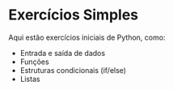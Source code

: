 # Exercícios Simples
Aqui estão exercícios iniciais de Python, como:
- Entrada e saída de dados
- Funções
- Estruturas condicionais (if/else)
- Listas
